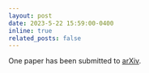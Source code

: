 ```yaml
---
layout: post
date: 2023-5-22 15:59:00-0400
inline: true
related_posts: false
---
```


One paper has been submitted to [arXiv](https://arxiv.org/abs/2305.07772).
